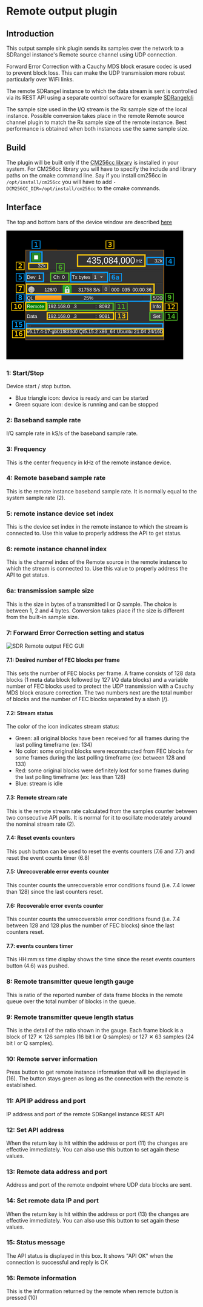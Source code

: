 <h1>Remote output plugin</h1>

<h2>Introduction</h2>

This output sample sink plugin sends its samples over the network to a SDRangel instance's Remote source channel using UDP connection.

Forward Error Correction with a Cauchy MDS block erasure codec is used to prevent block loss. This can make the UDP transmission more robust particularly over WiFi links.

The remote SDRangel instance to which the data stream is sent is controlled via its REST API using a separate control software for example [SDRangelcli](https://github.com/f4exb/sdrangelcli)

The sample size used in the I/Q stream is the Rx sample size of the local instance. Possible conversion takes place in the remote Remote source channel plugin to match the Rx sample size of the remote instance. Best performance is obtained when both instances use the same sample size.

<h2>Build</h2>

The plugin will be built only if the [CM256cc library](https://github.com/f4exb/cm256cc) is installed in your system. For CM256cc library you will have to specify the include and library paths on the cmake command line. Say if you install cm256cc in `/opt/install/cm256cc` you will have to add `-DCM256CC_DIR=/opt/install/cm256cc` to the cmake commands.

<h2>Interface</h2>

The top and bottom bars of the device window are described [here](../../../sdrgui/device/readme.md)

![SDR Remote output plugin GUI](../../../doc/img/RemoteOutput_plugin.png)

<h3>1: Start/Stop</h3>

Device start / stop button.

  - Blue triangle icon: device is ready and can be started
  - Green square icon: device is running and can be stopped

<h3>2: Baseband sample rate</h3>

I/Q sample rate in kS/s of the baseband sample rate.

<h3>3: Frequency</h3>

This is the center frequency in kHz of the remote instance device.

<h3>4: Remote baseband sample rate</h3>

This is the remote instance baseband sample rate. It is normally equal to the system sample rate (2).

<h3>5: remote instance device set index</h3>

This is the device set index in the remote instance to which the stream is connected to. Use this value to properly address the API to get status.

<h3>6: remote instance channel index</h3>

This is the channel index of the Remote source in the remote instance to which the stream is connected to. Use this value to properly address the API to get status.

<h3>6a: transmission sample size</h3>

This is the size in bytes of a transmitted I or Q sample. The choice is between 1, 2 and 4 bytes. Conversion takes place if the size is different from the built-in sample size.

<h3>7: Forward Error Correction setting and status</h3>

![SDR Remote output FEC GUI](../../../doc/img/RemoteOutput_plugin_06.png)

<h4>7.1: Desired number of FEC blocks per frame</h4>

This sets the number of FEC blocks per frame. A frame consists of 128 data blocks (1 meta data block followed by 127 I/Q data blocks) and a variable number of FEC blocks used to protect the UDP transmission with a Cauchy MDS block erasure correction. The two numbers next are the total number of blocks and the number of FEC blocks separated by a slash (/).

<h4>7.2: Stream status</h4>

The color of the icon indicates stream status:

  - Green: all original blocks have been received for all frames during the last polling timeframe (ex: 134)
  - No color: some original blocks were reconstructed from FEC blocks for some frames during the last polling timeframe (ex: between 128 and 133)
  - Red: some original blocks were definitely lost for some frames during the last polling timeframe (ex: less than 128)
  - Blue: stream is idle

<h4>7.3: Remote stream rate</h4>

This is the remote stream rate calculated from the samples counter between two consecutive API polls. It is normal for it to oscillate moderately around the nominal stream rate (2).

<h4>7.4: Reset events counters</h4>

This push button can be used to reset the events counters (7.6 and 7.7) and reset the event counts timer (6.8)

<h4>7.5: Unrecoverable error events counter</h4>

This counter counts the unrecoverable error conditions found (i.e. 7.4 lower than 128) since the last counters reset.

<h4>7.6: Recoverable error events counter</h4>

This counter counts the unrecoverable error conditions found (i.e. 7.4 between 128 and 128 plus the number of FEC blocks) since the last counters reset.

<h4>7.7: events counters timer</h4>

This HH:mm:ss time display shows the time since the reset events counters button (4.6) was pushed.

<h3>8: Remote transmitter queue length gauge</h3>

This is ratio of the reported number of data frame blocks in the remote queue over the total number of blocks in the queue.

<h3>9: Remote transmitter queue length status</h3>

This is the detail of the ratio shown in the gauge. Each frame block is a block of 127 &#x2715; 126 samples (16 bit I or Q samples) or 127 &#x2715; 63 samples (24 bit I or Q samples).

<h3>10: Remote server information</h3>

Press button to get remote instance information that will be displayed in (16). The button stays green as long as the connection with the remote is established.

<h3>11: API IP address and port</h3>

IP address and port of the remote SDRangel instance REST API

<h3>12: Set API address</h3>

When the return key is hit within the address or port (11) the changes are effective immediately. You can also use this button to set again these values.

<h3>13: Remote data address and port</h3>

Address and port of the remote endpoint where UDP data blocks are sent.

<h3>14: Set remote data IP and port</h3>

When the return key is hit within the address or port (13) the changes are effective immediately. You can also use this button to set again these values.

<h3>15: Status message</h3>

The API status is displayed in this box. It shows "API OK" when the connection is successful and reply is OK

<h3>16: Remote information</h3>

This is the information returned by the remote when remote button is pressed (10)
